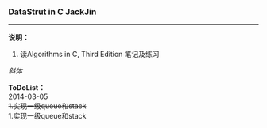 ### DataStrut in C JackJin
---
**说明：** <br/>
1. 读Algorithms in C, Third Edition 笔记及练习

*斜体*

**ToDoList：** <br/>
2014-03-05<br/>
~~1.实现一级queue和stack~~<br/>
1.实现一级queue和stack
